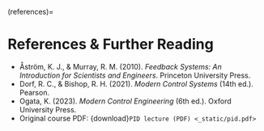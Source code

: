  (references)=
 # References & Further Reading

 - Åström, K. J., & Murray, R. M. (2010). *Feedback Systems: An Introduction for Scientists and Engineers*. Princeton University Press.
 - Dorf, R. C., & Bishop, R. H. (2021). *Modern Control Systems* (14th ed.). Pearson.
 - Ogata, K. (2023). *Modern Control Engineering* (6th ed.). Oxford University Press.
 - Original course PDF: {download}`PID lecture (PDF) <_static/pid.pdf>`